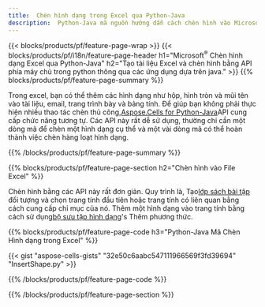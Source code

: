 ```yaml
---
title:  Chèn hình dạng trong Excel qua Python-Java
description:  Python-Java mã nguồn hướng dẫn cách chèn hình vào Microsoft tệp Excel bằng Thư viện Python-Java.
---
```

{{< blocks/products/pf/feature-page-wrap >}}
{{< blocks/products/pf/i18n/feature-page-header h1="Microsoft<sup>&reg;</sup> Chèn hình dạng Excel qua Python-Java" h2="Tạo tài liệu Excel và chèn hình bằng API phía máy chủ trong python thông qua các ứng dụng dựa trên java." >}}
{{% blocks/products/pf/feature-page-summary %}}

 Trong excel, bạn có thể thêm các hình dạng như hộp, hình tròn và mũi tên vào tài liệu, email, trang trình bày và bảng tính. Để giúp bạn không phải thực hiện nhiều thao tác chèn thủ công,[Aspose.Cells for Python-Java](https://releases.aspose.com/cells/python-java)API cung cấp chức năng tương tự. Các API này rất dễ sử dụng, thường chỉ cần một dòng mã để chèn một hình dạng cụ thể và một vài dòng mã có thể hoàn thành việc chèn hàng loạt hình dạng.

{{% /blocks/products/pf/feature-page-summary %}}

{{% blocks/products/pf/feature-page-section h2="Chèn hình vào File Excel" %}}

 Chèn hình bằng các API này rất đơn giản. Quy trình là, Tạo[lớp sách bài tập](https://reference.aspose.com/cells/python-java/asposecells.api/Workbook) đối tượng và chọn trang tính đầu tiên hoặc trang tính có liên quan bằng cách cung cấp chỉ mục của nó. Thêm một hình dạng vào trang tính bằng cách sử dụng[bộ sưu tập hình dạng](https://reference.aspose.com/cells/python-java/asposecells.api/ShapeCollection)'s Thêm phương thức.

{{% blocks/products/pf/feature-page-code h3="Python-Java Mã Chèn Hình dạng trong Excel" %}}

{{< gist "aspose-cells-gists" "32e50c6aabc547111966569f3fd39694" "InsertShape.py" >}}

{{% /blocks/products/pf/feature-page-code %}}

{{% /blocks/products/pf/feature-page-section %}}
